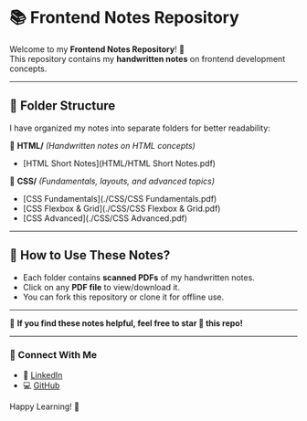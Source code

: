# 📚 Frontend Notes Repository

Welcome to my **Frontend Notes Repository**! 🚀  
This repository contains my **handwritten notes** on frontend development concepts.

---

## 📂 Folder Structure

I have organized my notes into separate folders for better readability:

📁 **HTML/** _(Handwritten notes on HTML concepts)_  
- [HTML Short Notes](HTML/HTML Short Notes.pdf)  

📁 **CSS/** _(Fundamentals, layouts, and advanced topics)_  
- [CSS Fundamentals](./CSS/CSS Fundamentals.pdf)  
- [CSS Flexbox & Grid](./CSS/CSS Flexbox & Grid.pdf)  
- [CSS Advanced](./CSS/CSS Advanced.pdf)  

---

## 📌 How to Use These Notes?

- Each folder contains **scanned PDFs** of my handwritten notes.  
- Click on any **PDF file** to view/download it.  
- You can fork this repository or clone it for offline use.  

---

📌 **If you find these notes helpful, feel free to star 🌟 this repo!**  

---

### 📧 Connect With Me  

- 🔗 [LinkedIn](https://www.linkedin.com/in/reetugupta07)  
- 💻 [GitHub](https://github.com/ReetuGupta)  

Happy Learning! 🚀  
